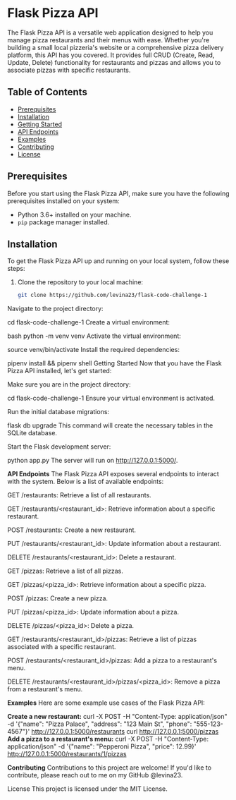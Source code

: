 # Flask Pizza API

The Flask Pizza API is a versatile web application designed to help you manage pizza restaurants and their menus with ease. Whether you're building a small local pizzeria's website or a comprehensive pizza delivery platform, this API has you covered. It provides full CRUD (Create, Read, Update, Delete) functionality for restaurants and pizzas and allows you to associate pizzas with specific restaurants.

## Table of Contents

- [Prerequisites](#prerequisites)
- [Installation](#installation)
- [Getting Started](#getting-started)
- [API Endpoints](#api-endpoints)
- [Examples](#examples)
- [Contributing](#contributing)
- [License](#license)

## Prerequisites

Before you start using the Flask Pizza API, make sure you have the following prerequisites installed on your system:

- Python 3.6+ installed on your machine.
- `pip` package manager installed.

## Installation

To get the Flask Pizza API up and running on your local system, follow these steps:

1. Clone the repository to your local machine:

   ```bash
   git clone https://github.com/levina23/flask-code-challenge-1
Navigate to the project directory:

cd flask-code-challenge-1
Create a virtual environment:

bash
python -m venv venv
Activate the virtual environment:

source venv/bin/activate
Install the required dependencies:

pipenv install && pipenv shell
Getting Started
Now that you have the Flask Pizza API installed, let's get started:

Make sure you are in the project directory:

cd flask-code-challenge-1
Ensure your virtual environment is activated.

Run the initial database migrations:

flask db upgrade
This command will create the necessary tables in the SQLite database.

Start the Flask development server:

python app.py
The server will run on http://127.0.0.1:5000/.

**API Endpoints**
The Flask Pizza API exposes several endpoints to interact with the system. Below is a list of available endpoints:

GET /restaurants: Retrieve a list of all restaurants.

GET /restaurants/<restaurant_id>: Retrieve information about a specific restaurant.

POST /restaurants: Create a new restaurant.

PUT /restaurants/<restaurant_id>: Update information about a restaurant.

DELETE /restaurants/<restaurant_id>: Delete a restaurant.

GET /pizzas: Retrieve a list of all pizzas.

GET /pizzas/<pizza_id>: Retrieve information about a specific pizza.

POST /pizzas: Create a new pizza.

PUT /pizzas/<pizza_id>: Update information about a pizza.

DELETE /pizzas/<pizza_id>: Delete a pizza.

GET /restaurants/<restaurant_id>/pizzas: Retrieve a list of pizzas associated with a specific restaurant.

POST /restaurants/<restaurant_id>/pizzas: Add a pizza to a restaurant's menu.

DELETE /restaurants/<restaurant_id>/pizzas/<pizza_id>: Remove a pizza from a restaurant's menu.

**Examples**
Here are some example use cases of the Flask Pizza API:

**Create a new restaurant:**
curl -X POST -H "Content-Type: application/json" -d '{"name": "Pizza Palace", "address": "123 Main St", "phone": "555-123-4567"}' http://127.0.0.1:5000/restaurants
curl http://127.0.0.1:5000/pizzas
**Add a pizza to a restaurant's menu:**
curl -X POST -H "Content-Type: application/json" -d '{"name": "Pepperoni Pizza", "price": 12.99}' http://127.0.0.1:5000/restaurants/1/pizzas

**Contributing**
Contributions to this project are welcome! If you'd like to contribute, please reach out to me on my GitHub @levina23.

License
This project is licensed under the MIT License.
